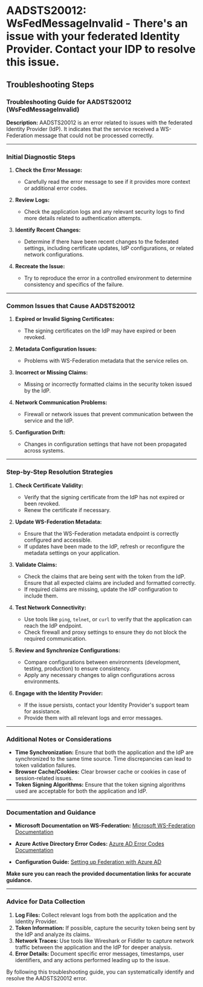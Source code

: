 # AADSTS20012: WsFedMessageInvalid - There's an issue with your federated Identity Provider. Contact your IDP to resolve this issue.


## Troubleshooting Steps
### Troubleshooting Guide for AADSTS20012 (WsFedMessageInvalid)

**Description:** AADSTS20012 is an error related to issues with the federated Identity Provider (IdP). It indicates that the service received a WS-Federation message that could not be processed correctly.

---

### Initial Diagnostic Steps
1. **Check the Error Message:**
   - Carefully read the error message to see if it provides more context or additional error codes.
   
2. **Review Logs:**
   - Check the application logs and any relevant security logs to find more details related to authentication attempts.

3. **Identify Recent Changes:**
   - Determine if there have been recent changes to the federated settings, including certificate updates, IdP configurations, or related network configurations.

4. **Recreate the Issue:**
   - Try to reproduce the error in a controlled environment to determine consistency and specifics of the failure.

---

### Common Issues that Cause AADSTS20012
1. **Expired or Invalid Signing Certificates:**
   - The signing certificates on the IdP may have expired or been revoked.

2. **Metadata Configuration Issues:**
   - Problems with WS-Federation metadata that the service relies on.

3. **Incorrect or Missing Claims:**
   - Missing or incorrectly formatted claims in the security token issued by the IdP.

4. **Network Communication Problems:**
   - Firewall or network issues that prevent communication between the service and the IdP.

5. **Configuration Drift:**
   - Changes in configuration settings that have not been propagated across systems.

---

### Step-by-Step Resolution Strategies
1. **Check Certificate Validity:**
   - Verify that the signing certificate from the IdP has not expired or been revoked.
   - Renew the certificate if necessary.

2. **Update WS-Federation Metadata:**
   - Ensure that the WS-Federation metadata endpoint is correctly configured and accessible.
   - If updates have been made to the IdP, refresh or reconfigure the metadata settings on your application.

3. **Validate Claims:**
   - Check the claims that are being sent with the token from the IdP. Ensure that all expected claims are included and formatted correctly.
   - If required claims are missing, update the IdP configuration to include them.

4. **Test Network Connectivity:**
   - Use tools like `ping`, `telnet`, or `curl` to verify that the application can reach the IdP endpoint.
   - Check firewall and proxy settings to ensure they do not block the required communication.

5. **Review and Synchronize Configurations:**
   - Compare configurations between environments (development, testing, production) to ensure consistency.
   - Apply any necessary changes to align configurations across environments.

6. **Engage with the Identity Provider:**
   - If the issue persists, contact your Identity Provider's support team for assistance.
   - Provide them with all relevant logs and error messages.

---

### Additional Notes or Considerations
- **Time Synchronization:** Ensure that both the application and the IdP are synchronized to the same time source. Time discrepancies can lead to token validation failures.
- **Browser Cache/Cookies:** Clear browser cache or cookies in case of session-related issues.
- **Token Signing Algorithms:** Ensure that the token signing algorithms used are acceptable for both the application and IdP.

---

### Documentation and Guidance
- **Microsoft Documentation on WS-Federation:**
  [Microsoft WS-Federation Documentation](https://docs.microsoft.com/en-us/windows-server/identity/ad-fs/overview)
  
- **Azure Active Directory Error Codes:**
  [Azure AD Error Codes Documentation](https://docs.microsoft.com/en-us/azure/active-directory/develop/reference-aadsts-error-codes)

- **Configuration Guide:**
  [Setting up Federation with Azure AD](https://docs.microsoft.com/en-us/azure/active-directory/hybrid/how-to-connect-fed-whatis)

**Make sure you can reach the provided documentation links for accurate guidance.**

---

### Advice for Data Collection
1. **Log Files:** Collect relevant logs from both the application and the Identity Provider.
2. **Token Information:** If possible, capture the security token being sent by the IdP and analyze its claims.
3. **Network Traces:** Use tools like Wireshark or Fiddler to capture network traffic between the application and the IdP for deeper analysis.
4. **Error Details:** Document specific error messages, timestamps, user identifiers, and any actions performed leading up to the issue.

By following this troubleshooting guide, you can systematically identify and resolve the AADSTS20012 error.